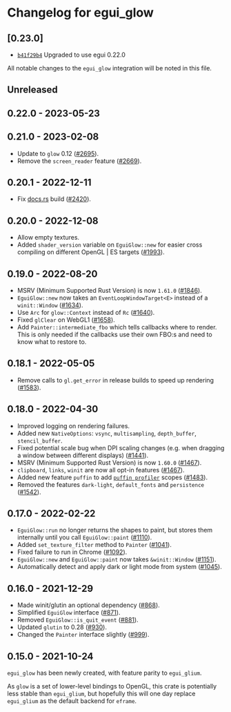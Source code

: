 # Changelog for egui_glow

## \[0.23.0]

- [`b41f29b4`](https://GitHub.Com/tauri-apps/egui/commit/b41f29b4dd80dfef2ed65ce8acc98977fc6f63aa) Upgraded to use egui 0.22.0

All notable changes to the `egui_glow` integration will be noted in this file.

## Unreleased

## 0.22.0 - 2023-05-23

## 0.21.0 - 2023-02-08

- Update to `glow` 0.12 ([#2695](https://GitHub.Com/emilk/egui/pull/2695)).
- Remove the `screen_reader` feature ([#2669](https://GitHub.Com/emilk/egui/pull/2669)).

## 0.20.1 - 2022-12-11

- Fix [docs.rs](https://docs.rs/egui_glow) build ([#2420](https://GitHub.Com/emilk/egui/pull/2420)).

## 0.20.0 - 2022-12-08

- Allow empty textures.
- Added `shader_version` variable on `EguiGlow::new` for easier cross compiling on different OpenGL | ES targets ([#1993](https://GitHub.Com/emilk/egui/pull/1993)).

## 0.19.0 - 2022-08-20

- MSRV (Minimum Supported Rust Version) is now `1.61.0` ([#1846](https://GitHub.Com/emilk/egui/pull/1846)).
- `EguiGlow::new` now takes an `EventLoopWindowTarget<E>` instead of a `winit::Window` ([#1634](https://GitHub.Com/emilk/egui/pull/1634)).
- Use `Arc` for `glow::Context` instead of `Rc` ([#1640](https://GitHub.Com/emilk/egui/pull/1640)).
- Fixed `glClear` on WebGL1 ([#1658](https://GitHub.Com/emilk/egui/pull/1658)).
- Add `Painter::intermediate_fbo` which tells callbacks where to render. This is only needed if the callbacks use their own FBO:s and need to know what to restore to.

## 0.18.1 - 2022-05-05

- Remove calls to `gl.get_error` in release builds to speed up rendering ([#1583](https://GitHub.Com/emilk/egui/pull/1583)).

## 0.18.0 - 2022-04-30

- Improved logging on rendering failures.
- Added new `NativeOptions`: `vsync`, `multisampling`, `depth_buffer`, `stencil_buffer`.
- Fixed potential scale bug when DPI scaling changes (e.g. when dragging a  window between different displays) ([#1441](https://GitHub.Com/emilk/egui/pull/1441)).
- MSRV (Minimum Supported Rust Version) is now `1.60.0` ([#1467](https://GitHub.Com/emilk/egui/pull/1467)).
- `clipboard`, `links`, `winit` are now all opt-in features ([#1467](https://GitHub.Com/emilk/egui/pull/1467)).
- Added new feature `puffin` to add [`puffin profiler`](https://GitHub.Com/EmbarkStudios/puffin) scopes ([#1483](https://GitHub.Com/emilk/egui/pull/1483)).
- Removed the features `dark-light`, `default_fonts` and `persistence` ([#1542](https://GitHub.Com/emilk/egui/pull/1542)).

## 0.17.0 - 2022-02-22

- `EguiGlow::run` no longer returns the shapes to paint, but stores them internally until you call `EguiGlow::paint` ([#1110](https://GitHub.Com/emilk/egui/pull/1110)).
- Added `set_texture_filter` method to `Painter` ([#1041](https://GitHub.Com/emilk/egui/pull/1041)).
- Fixed failure to run in Chrome ([#1092](https://GitHub.Com/emilk/egui/pull/1092)).
- `EguiGlow::new` and `EguiGlow::paint` now takes `&winit::Window` ([#1151](https://GitHub.Com/emilk/egui/pull/1151)).
- Automatically detect and apply dark or light mode from system ([#1045](https://GitHub.Com/emilk/egui/pull/1045)).

## 0.16.0 - 2021-12-29

- Made winit/glutin an optional dependency ([#868](https://GitHub.Com/emilk/egui/pull/868)).
- Simplified `EguiGlow` interface ([#871](https://GitHub.Com/emilk/egui/pull/871)).
- Removed `EguiGlow::is_quit_event` ([#881](https://GitHub.Com/emilk/egui/pull/881)).
- Updated `glutin` to 0.28 ([#930](https://GitHub.Com/emilk/egui/pull/930)).
- Changed the `Painter` interface slightly ([#999](https://GitHub.Com/emilk/egui/pull/999)).

## 0.15.0 - 2021-10-24

`egui_glow` has been newly created, with feature parity to `egui_glium`.

As `glow` is a set of lower-level bindings to OpenGL, this crate is potentially less stable than `egui_glium`,
but hopefully this will one day replace `egui_glium` as the default backend for `eframe`.
